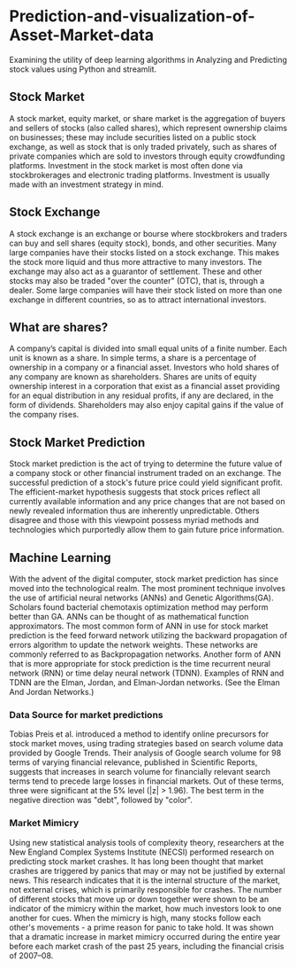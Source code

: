 # Prediction-and-visualization-of-Asset-Market-data
Examining the utility of deep learning algorithms in Analyzing and Predicting stock values using Python and streamlit.

## Stock Market

A stock market, equity market, or share market is the aggregation of buyers and sellers of stocks (also called shares), which represent ownership claims on businesses; these may include securities listed on a public stock exchange, as well as stock that is only traded privately, such as shares of private companies which are sold to investors through equity crowdfunding platforms. Investment in the stock market is most often done via stockbrokerages and electronic trading platforms. Investment is usually made with an investment strategy in mind.

## Stock Exchange

A stock exchange is an exchange or bourse where stockbrokers and traders can buy and sell shares (equity stock), bonds, and other securities. Many large companies have their stocks listed on a stock exchange. This makes the stock more liquid and thus more attractive to many investors. The exchange may also act as a guarantor of settlement. These and other stocks may also be traded "over the counter" (OTC), that is, through a dealer. Some large companies will have their stock listed on more than one exchange in different countries, so as to attract international investors.

## What are shares?

A company’s capital is divided into small equal units of a finite number. Each unit is known as a share. In simple terms, a share is a percentage of ownership in a company or a financial asset. Investors who hold shares of any company are known as shareholders. Shares are units of equity ownership interest in a corporation that exist as a financial asset providing for an equal distribution in any residual profits, if any are declared, in the form of dividends. Shareholders may also enjoy capital gains if the value of the company rises.

## Stock Market Prediction

Stock market prediction is the act of trying to determine the future value of a company stock or other financial instrument traded on an exchange. The successful prediction of a stock's future price could yield significant profit. The efficient-market hypothesis suggests that stock prices reflect all currently available information and any price changes that are not based on newly revealed information thus are inherently unpredictable. Others disagree and those with this viewpoint possess myriad methods and technologies which purportedly allow them to gain future price information.

## Machine Learning

With the advent of the digital computer, stock market prediction has since moved into the technological realm. The most prominent technique involves the use of artificial neural networks (ANNs) and Genetic Algorithms(GA). Scholars found bacterial chemotaxis optimization method may perform better than GA. ANNs can be thought of as mathematical function approximators. The most common form of ANN in use for stock market prediction is the feed forward network utilizing the backward propagation of errors algorithm to update the network weights. These networks are commonly referred to as Backpropagation networks. Another form of ANN that is more appropriate for stock prediction is the time recurrent neural network (RNN) or time delay neural network (TDNN). Examples of RNN and TDNN are the Elman, Jordan, and Elman-Jordan networks. (See the Elman And Jordan Networks.)

### Data Source for market predictions

Tobias Preis et al. introduced a method to identify online precursors for stock market moves, using trading strategies based on search volume data provided by Google Trends. Their analysis of Google search volume for 98 terms of varying financial relevance, published in Scientific Reports, suggests that increases in search volume for financially relevant search terms tend to precede large losses in financial markets. Out of these terms, three were significant at the 5% level (|z| > 1.96). The best term in the negative direction was "debt", followed by "color".

### Market Mimicry

Using new statistical analysis tools of complexity theory, researchers at the New England Complex Systems Institute (NECSI) performed research on predicting stock market crashes. It has long been thought that market crashes are triggered by panics that may or may not be justified by external news. This research indicates that it is the internal structure of the market, not external crises, which is primarily responsible for crashes. The number of different stocks that move up or down together were shown to be an indicator of the mimicry within the market, how much investors look to one another for cues. When the mimicry is high, many stocks follow each other's movements - a prime reason for panic to take hold. It was shown that a dramatic increase in market mimicry occurred during the entire year before each market crash of the past 25 years, including the financial crisis of 2007–08.

